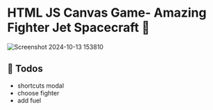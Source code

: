# HTML JS Canvas Game- Amazing Fighter Jet Spacecraft 🚀

![Screenshot 2024-10-13 153810](https://github.com/user-attachments/assets/6bba162d-e481-47ed-aa10-2df7d5c4b820)

## 📃 Todos

- shortcuts modal
- choose fighter
- add fuel

